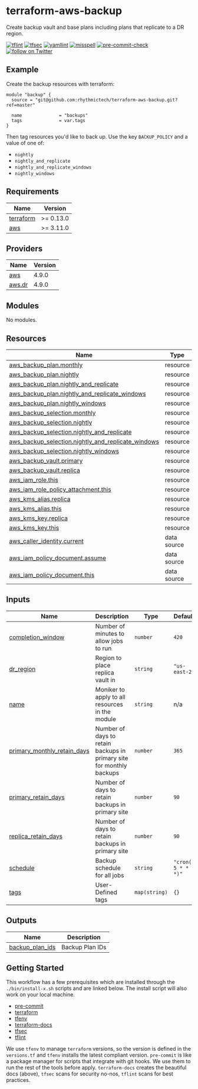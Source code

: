 # terraform-aws-backup
Create backup vault and base plans including plans that replicate to a DR region. 


[![tflint](https://github.com/rhythmictech/terraform-aws-backup/workflows/tflint/badge.svg?branch=master&event=push)](https://github.com/rhythmictech/terraform-aws-backup/actions?query=workflow%3Atflint+event%3Apush+branch%3Amaster)
[![tfsec](https://github.com/rhythmictech/terraform-aws-backup/workflows/tfsec/badge.svg?branch=master&event=push)](https://github.com/rhythmictech/terraform-aws-backup/actions?query=workflow%3Atfsec+event%3Apush+branch%3Amaster)
[![yamllint](https://github.com/rhythmictech/terraform-aws-backup/workflows/yamllint/badge.svg?branch=master&event=push)](https://github.com/rhythmictech/terraform-aws-backup/actions?query=workflow%3Ayamllint+event%3Apush+branch%3Amaster)
[![misspell](https://github.com/rhythmictech/terraform-aws-backup/workflows/misspell/badge.svg?branch=master&event=push)](https://github.com/rhythmictech/terraform-aws-backup/actions?query=workflow%3Amisspell+event%3Apush+branch%3Amaster)
[![pre-commit-check](https://github.com/rhythmictech/terraform-aws-backup/workflows/pre-commit-check/badge.svg?branch=master&event=push)](https://github.com/rhythmictech/terraform-aws-backup/actions?query=workflow%3Apre-commit-check+event%3Apush+branch%3Amaster)
<a href="https://twitter.com/intent/follow?screen_name=RhythmicTech"><img src="https://img.shields.io/twitter/follow/RhythmicTech?style=social&logo=twitter" alt="follow on Twitter"></a>

## Example

Create the backup resources with terraform:

```hcl
module "backup" {
  source = "git@github.com:rhythmictech/terraform-aws-backup.git?ref=master"

  name              = "backups"
  tags              = var.tags
}
```

Then tag resources you'd like to back up. Use the key `BACKUP_POLICY` and a value of one of:
- `nightly`
- `nightly_and_replicate`
- `nightly_and_replicate_windows`
- `nightly_windows`

<!-- BEGINNING OF PRE-COMMIT-TERRAFORM DOCS HOOK -->
## Requirements

| Name | Version |
|------|---------|
| <a name="requirement_terraform"></a> [terraform](#requirement\_terraform) | >= 0.13.0 |
| <a name="requirement_aws"></a> [aws](#requirement\_aws) | >= 3.11.0 |

## Providers

| Name | Version |
|------|---------|
| <a name="provider_aws"></a> [aws](#provider\_aws) | 4.9.0 |
| <a name="provider_aws.dr"></a> [aws.dr](#provider\_aws.dr) | 4.9.0 |

## Modules

No modules.

## Resources

| Name | Type |
|------|------|
| [aws_backup_plan.monthly](https://registry.terraform.io/providers/hashicorp/aws/latest/docs/resources/backup_plan) | resource |
| [aws_backup_plan.nightly](https://registry.terraform.io/providers/hashicorp/aws/latest/docs/resources/backup_plan) | resource |
| [aws_backup_plan.nightly_and_replicate](https://registry.terraform.io/providers/hashicorp/aws/latest/docs/resources/backup_plan) | resource |
| [aws_backup_plan.nightly_and_replicate_windows](https://registry.terraform.io/providers/hashicorp/aws/latest/docs/resources/backup_plan) | resource |
| [aws_backup_plan.nightly_windows](https://registry.terraform.io/providers/hashicorp/aws/latest/docs/resources/backup_plan) | resource |
| [aws_backup_selection.monthly](https://registry.terraform.io/providers/hashicorp/aws/latest/docs/resources/backup_selection) | resource |
| [aws_backup_selection.nightly](https://registry.terraform.io/providers/hashicorp/aws/latest/docs/resources/backup_selection) | resource |
| [aws_backup_selection.nightly_and_replicate](https://registry.terraform.io/providers/hashicorp/aws/latest/docs/resources/backup_selection) | resource |
| [aws_backup_selection.nightly_and_replicate_windows](https://registry.terraform.io/providers/hashicorp/aws/latest/docs/resources/backup_selection) | resource |
| [aws_backup_selection.nightly_windows](https://registry.terraform.io/providers/hashicorp/aws/latest/docs/resources/backup_selection) | resource |
| [aws_backup_vault.primary](https://registry.terraform.io/providers/hashicorp/aws/latest/docs/resources/backup_vault) | resource |
| [aws_backup_vault.replica](https://registry.terraform.io/providers/hashicorp/aws/latest/docs/resources/backup_vault) | resource |
| [aws_iam_role.this](https://registry.terraform.io/providers/hashicorp/aws/latest/docs/resources/iam_role) | resource |
| [aws_iam_role_policy_attachment.this](https://registry.terraform.io/providers/hashicorp/aws/latest/docs/resources/iam_role_policy_attachment) | resource |
| [aws_kms_alias.replica](https://registry.terraform.io/providers/hashicorp/aws/latest/docs/resources/kms_alias) | resource |
| [aws_kms_alias.this](https://registry.terraform.io/providers/hashicorp/aws/latest/docs/resources/kms_alias) | resource |
| [aws_kms_key.replica](https://registry.terraform.io/providers/hashicorp/aws/latest/docs/resources/kms_key) | resource |
| [aws_kms_key.this](https://registry.terraform.io/providers/hashicorp/aws/latest/docs/resources/kms_key) | resource |
| [aws_caller_identity.current](https://registry.terraform.io/providers/hashicorp/aws/latest/docs/data-sources/caller_identity) | data source |
| [aws_iam_policy_document.assume](https://registry.terraform.io/providers/hashicorp/aws/latest/docs/data-sources/iam_policy_document) | data source |
| [aws_iam_policy_document.this](https://registry.terraform.io/providers/hashicorp/aws/latest/docs/data-sources/iam_policy_document) | data source |

## Inputs

| Name | Description | Type | Default | Required |
|------|-------------|------|---------|:--------:|
| <a name="input_completion_window"></a> [completion\_window](#input\_completion\_window) | Number of minutes to allow jobs to run | `number` | `420` | no |
| <a name="input_dr_region"></a> [dr\_region](#input\_dr\_region) | Region to place replica vault in | `string` | `"us-east-2"` | no |
| <a name="input_name"></a> [name](#input\_name) | Moniker to apply to all resources in the module | `string` | n/a | yes |
| <a name="input_primary_monthly_retain_days"></a> [primary\_monthly\_retain\_days](#input\_primary\_monthly\_retain\_days) | Number of days to retain backups in primary site for monthly backups | `number` | `365` | no |
| <a name="input_primary_retain_days"></a> [primary\_retain\_days](#input\_primary\_retain\_days) | Number of days to retain backups in primary site | `number` | `90` | no |
| <a name="input_replica_retain_days"></a> [replica\_retain\_days](#input\_replica\_retain\_days) | Number of days to retain backups in primary site | `number` | `90` | no |
| <a name="input_schedule"></a> [schedule](#input\_schedule) | Backup schedule for all jobs | `string` | `"cron(0 5 * * ? *)"` | no |
| <a name="input_tags"></a> [tags](#input\_tags) | User-Defined tags | `map(string)` | `{}` | no |

## Outputs

| Name | Description |
|------|-------------|
| <a name="output_backup_plan_ids"></a> [backup\_plan\_ids](#output\_backup\_plan\_ids) | Backup Plan IDs |
<!-- END OF PRE-COMMIT-TERRAFORM DOCS HOOK -->

## Getting Started
This workflow has a few prerequisites which are installed through the `./bin/install-x.sh` scripts and are linked below. The install script will also work on your local machine. 

- [pre-commit](https://pre-commit.com)
- [terraform](https://terraform.io)
- [tfenv](https://github.com/tfutils/tfenv)
- [terraform-docs](https://github.com/segmentio/terraform-docs)
- [tfsec](https://github.com/tfsec/tfsec)
- [tflint](https://github.com/terraform-linters/tflint)

We use `tfenv` to manage `terraform` versions, so the version is defined in the `versions.tf` and `tfenv` installs the latest compliant version.
`pre-commit` is like a package manager for scripts that integrate with git hooks. We use them to run the rest of the tools before apply. 
`terraform-docs` creates the beautiful docs (above),  `tfsec` scans for security no-nos, `tflint` scans for best practices. 
